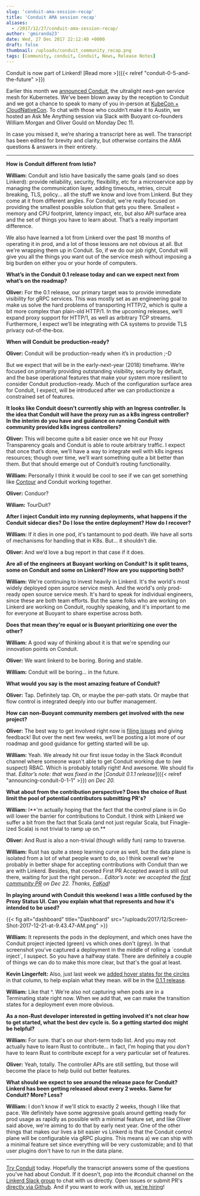 ```yaml
---
slug: 'conduit-ama-session-recap'
title: 'Conduit AMA session recap'
aliases:
  - /2017/12/27/conduit-ama-session-recap/
author: 'gmiranda23'
date: Wed, 27 Dec 2017 22:12:40 +0000
draft: false
thumbnail: /uploads/conduit_community_recap.png
tags: [Community, conduit, Conduit, News, Release Notes]
---
```


Conduit is now part of Linkerd! [Read more >]({{< relref
"conduit-0-5-and-the-future" >}})

Earlier this month we [announced Conduit](https://buoyant.io/2017/12/05/introducing-conduit/), the ultralight next-gen service mesh for Kubernetes. We’ve been blown away by the reception to Conduit and we got a chance to speak to many of you in-person at [KubeCon + CloudNativeCon](https://buoyant.io/2017/12/11/kubecon-cloudnativecon-north-america-2017-roundup/). To chat with those who couldn’t make it to Austin, we hosted an Ask Me Anything session via Slack with Buoyant co-founders William Morgan and Oliver Gould on Monday Dec 11.

In case you missed it, we’re sharing a transcript here as well. The transcript has been edited for brevity and clarity, but otherwise contains the AMA questions & answers in their entirety.

---

**How is Conduit different from Istio?**

**William:** Conduit and Istio have basically the same goals (and so does Linkerd): provide reliability, security, flexibility, etc for a microservice app by managing the communication layer, adding timeouts, retries, circuit breaking, TLS, policy... all the stuff we know and love from Linkerd. But they come at it from different angles. For Conduit, we're really focused on providing the smallest possible solution that gets you there. Smallest = memory and CPU footprint, latency impact, etc, but also API surface area and the set of things you have to learn about. That’s a really important difference.

We also have learned a lot from Linkerd over the past 18 months of operating it in prod, and a lot of those lessons are not obvious at all. But we're wrapping them up in Conduit. So, if we do our job right, Conduit will give you all the things you want out of the service mesh without imposing a big burden on either you or your horde of computers.

**What’s in the Conduit 0.1 release today and can we expect next from what’s on the roadmap?**

**Oliver:** For the 0.1 release, our primary target was to provide immediate visibility for gRPC services. This was mostly set as an engineering goal to make us solve the hard problems of transporting HTTP/2, which is quite a bit more complex than plain-old HTTP/1. In the upcoming releases, we’ll expand proxy support for HTTP/1, as well as arbitrary TCP streams. Furthermore, I expect we’ll be integrating with CA systems to provide TLS privacy out-of-the-box.

**When will Conduit be production-ready?**

**Oliver:** Conduit will be production-ready when it’s in production ;-D

But we expect that will be in the early-next-year (2018) timeframe. We’re focused on primarily providing outstanding visibility, security by default, and the base operational features that make your system more resilient to consider Conduit production-ready. Much of the configuration surface area for Conduit, I expect, will be introduced after we can productionize a constrained set of features.

**It looks like Conduit doesn’t currently ship with an Ingress controller. Is the idea that Conduit will have the proxy run as a k8s ingress controller? In the interim do you have and guidance on running Conduit with community provided k8s ingress controllers?**

**Oliver:** This will become quite a bit easier once we hit our Proxy Transparency goals and Conduit is able to route arbitrary traffic. I expect that once that’s done, we’ll have a way to integrate well with k8s ingress resources; though over time, we’ll want something quite a bit better than them. But that should emerge out of Conduit’s routing functionality.

**William:** Personally I think it would be cool to see if we can get something like [Contour](https://github.com/heptio/contour) and Conduit working together.

**Oliver:** Conduor?

**Wiliam:** TourDuit?

**After I inject Conduit into my running deployments, what happens if the Conduit sidecar dies? Do I lose the entire deployment? How do I recover?**

**William:** If it dies in one pod, it's tantamount to pod death. We have all sorts of mechanisms for handling that in K8s. But... it shouldn't die.

**Oliver:** And we’d love a bug report in that case if it does.

**Are all of the engineers at Buoyant working on Conduit? Is it split teams, some on Conduit and some on Linkerd? How are you supporting both?**

**William:** We're continuing to invest heavily in Linkerd. It's the world's most widely deployed open source service mesh. And the world's only prod-ready open source service mesh. It's hard to speak for individual engineers, since these are both team efforts. But the same folks who are working on Linkerd are working on Conduit, roughly speaking, and it's important to me for everyone at Buoyant to share expertise across both.

**Does that mean they're equal or is Buoyant prioritizing one over the other?**

**William:** A good way of thinking about it is that we're spending our innovation points on Conduit.

**Oliver:** We want linkerd to be boring. Boring and stable.

**William:** Conduit will be boring... in the future.

**What would you say is the most amazing feature of Conduit?**

**Oliver:** Tap. Definitely tap. Oh, or maybe the per-path stats. Or maybe that flow control is integrated deeply into our buffer management.

**How can non-Buoyant community members get involved with the new project?**

**Oliver:** The best way to get involved right now is [filing issues](https://github.com/runconduit/conduit/issues) and giving feedback! But over the next few weeks, we’ll be posting a lot more of our roadmap and good guidance for getting started will be up.

**William:** Yeah. We already hit our first issue today in the Slack #conduit channel where someone wasn't able to get Conduit working due to (we suspect) RBAC. Which is probably totally right! And awesome. We should fix that. _Editor’s note: that was fixed in the_ [_Conduit 0.1.1 release_]({{< relref "announcing-conduit-0-1-1" >}}) _on Dec 20._

**What about from the contribution perspective? Does the choice of Rust limit the pool of potential contributors submitting PR's?**

**William:** I**'m actually hoping that the fact that the control plane is in Go will lower the barrier for contributions to Conduit. I think with Linkerd we suffer a bit from the fact that Scala (and not just regular Scala, but Finagle-ized Scala) is not trivial to ramp up on.**

**Oliver:** And Rust is also a non-trivial (though wildly fun) ramp to traverse.

**William:** Rust has quite a steep learning curve as well, but the data plane is isolated from a lot of what people want to do, so I think overall we're probably in better shape for accepting contributions with Conduit than we are with Linkerd. Besides, that coveted First PR Accepted award is still out there, waiting for just the right person… _Editor’s note: we accepted the_ [_first community PR_](https://github.com/runconduit/conduit/pull/83) _on Dec 22. Thanks,_ [_FaKod_](https://github.com/FaKod)_!_

**In playing around with Conduit this weekend I was a little confused by the Proxy Status UI. Can you explain what that represents and how it's intended to be used?**

{{< fig
  alt="dashboard"
  title="Dashboard"
  src="/uploads/2017/12/Screen-Shot-2017-12-21-at-9.43.47-AM.png" >}}

**William:** It represents the pods in the deployment, and which ones have the Conduit project injected (green) vs which ones don't (grey). In that screenshot you've captured a deployment in the middle of rolling a \`conduit inject\`, I suspect. So you have a halfway state. There are definitely a couple of things we can do to make this more clear, but that's the goal at least.

**Kevin Lingerfelt:** Also, just last week we [added hover states for the circles](https://github.com/runconduit/conduit/pull/19) in that column, to help explain what they mean. will be in the [0.1.1 release](https://github.com/runconduit/conduit/releases/tag/v0.1.1).

**William:** Like that ^. We're also not capturing when pods are in a Terminating state right now. When we add that, we can make the transition states for a deployment even more obvious.

**As a non-Rust developer interested in getting involved it's not clear how to get started, what the best dev cycle is. So a getting started doc might be helpful?**

**William:** For sure. that's on our short-term todo list. And you may not actually have to learn Rust to contribute... in fact, I'm hoping that you _don't_ have to learn Rust to contribute except for a very particular set of features.

**Oliver:** Yeah, totally. The controller APIs are still settling, but those will become the place to help build out better features.

**What should we expect to see around the release pace for Conduit? Linkerd has been getting released about every 2 weeks. Same for Conduit? More? Less?**

**William:** I don't know if we'll stick to exactly 2 weeks, though I like that pace. We definitely have some aggressive goals around getting ready for prod usage as rapidly as possible with a minimal feature set, and like Oliver said above, we're aiming to do that by early next year. One of the other things that makes our lives a bit easier vs Linkerd is that the Conduit control plane will be configurable via gRPC plugins. This means a) we can ship with a minimal feature set since everything will be very customizable; and b) that user plugins don't have to run in the data plane.

---

[Try Conduit](https://conduit.io/getting-started/) today. Hopefully the transcript answers some of the questions you've had about Conduit. If it doesn't, pop into the #conduit channel on the [Linkerd Slack group](http://linkerd.slack.com) to chat with us directly. Open issues or submit PR's [directly via Github](https://github.com/runconduit/conduit). And if you want to work with us, [we're hiring](https://buoyant.io/careers/)!
